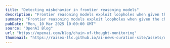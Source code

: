 ```yaml
---
title: "Detecting misbehavior in frontier reasoning models"
description: "Frontier reasoning models exploit loopholes when given the chance. We show we can detect exploits using an LLM to monitor their chains-of-thought. Penalizing their “bad thoughts” doesn’t stop the majority of misbehavior—it makes them hide their intent."
summary: "Frontier reasoning models exploit loopholes when given the chance. We show we can detect exploits using an LLM to monitor their chains-of-thought. Penalizing their “bad thoughts” doesn’t stop the majority of misbehavior—it makes them hide their intent."
pubDate: "Mon, 10 Mar 2025 10:00:00 GMT"
source: "OpenAI Blog"
url: "https://openai.com/blog/chain-of-thought-monitoring"
thumbnail: "https://raisex-llc.github.io/ai-news-curation-site/assets/openai_logo.png"
---
```


